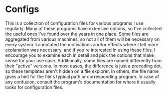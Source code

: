 # Configs

This is a collection of configuration files for various programs I use regularly. Many of these programs have extensive options, so I've collected the useful ones I've found over the years in one place. Some files are aggregated from various machines, so not all of them will be necessary on every system. I annotated the motivations and/or effects where I felt more explanation was necessary, and if you're interested in using these files, I encourage you to examine each in detail and pick the options that make sense for your use case. Additionally, some files are named differently from their "active" versions. In most cases, the difference is just a preceding dot, so these templates aren't hidden on a file explorer. In others, the file name gives a hint for the file's typical path or corresponding program. In case of any confusion, consult the program's documentation for where it usually looks for configuration files.
